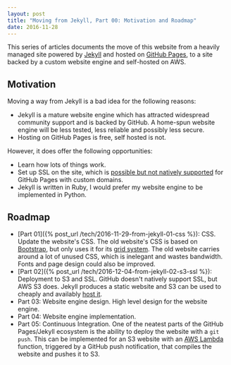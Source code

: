 ```yaml
---
layout: post
title: "Moving from Jekyll, Part 00: Motivation and Roadmap"
date: 2016-11-28
---
```


This series of articles documents the move of this website from a heavily managed site powered by [Jekyll](https://jekyllrb.com/) and hosted on [GitHub Pages](https://pages.github.com/), to a site backed by a custom website engine and self-hosted on AWS.

## Motivation

Moving a way from Jekyll is a bad idea for the following reasons:

- Jekyll is a mature website engine which has attracted widespread community support and is backed by GitHub. A home-spun website engine will be less tested, less reliable and possibly less secure.
- Hosting on GitHub Pages is free, self hosted is not.

However, it does offer the following opportunities:

- Learn how lots of things work.
- Set up SSL on the site, which is [possible but not natively supported](https://github.com/isaacs/github/issues/156) for GitHub Pages with custom domains.
- Jekyll is written in Ruby, I would prefer my website engine to be implemented in Python.

## Roadmap

- [Part 01]({% post_url /tech/2016-11-29-from-jekyll-01-css %}): CSS. Update the website's CSS. The old website's CSS is based on [Bootstrap](http://getbootstrap.com/), but only uses it for its [grid system](http://getbootstrap.com/css/#grid). The old website carries around a lot of unused CSS, which is inelegant and wastes bandwidth. Fonts and page design could also be improved.
- [Part 02]({% post_url /tech/2016-12-04-from-jekyll-02-s3-ssl %}): Deployment to S3 and SSL. GitHub doesn't natively support SSL, but AWS S3 does. Jekyll produces a static website and S3 can be used to cheaply and availably [host it](http://docs.aws.amazon.com/AmazonS3/latest/dev/WebsiteHosting.html).
- Part 03: Website engine design. High level design for the website engine.
- Part 04: Website engine implementation.
- Part 05: Continuous Integration. One of the neatest parts of the GitHub Pages/Jekyll ecosystem is the ability to deploy the website with a `git push`. This can be implemented for an S3 website with an [AWS Lambda](http://docs.aws.amazon.com/lambda/latest/dg/welcome.html) function, triggered by a GitHub push notification, that compiles the website and pushes it to S3.
